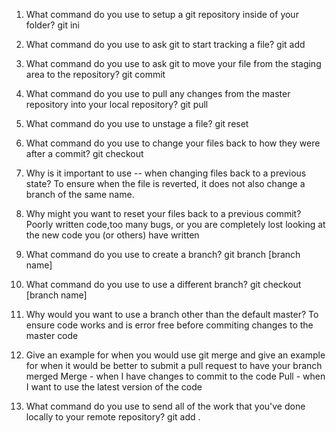 1. What command do you use to setup a git repository inside of your folder?
git ini

2.  What command do you use to ask git to start tracking a file?
git add

3. What command do you use to ask git to move your file from the staging area to the repository?
git commit


1. What command do you use to pull any changes from the master repository into your local repository?
git pull

2. What command do you use to unstage a file?
git reset

3. What command do you use to change your files back to how they were after a commit?
git checkout

4. Why is it important to use -- when changing files back to a previous state?
To ensure when the file is reverted, it does not also change a branch of the same name.

5. Why might you want to reset your files back to a previous commit?
Poorly written code,too many bugs, or you are completely lost looking at the new code you (or others) have written

1. What command do you use to create a branch?
git branch [branch name]

2. What command do you use to use a different branch?
git checkout [branch name]

3. Why would you want to use a branch other than the default master?
To ensure code works and is error free before commiting changes to the master code

1. Give an example for when you would use git merge and give an example for when it would be better to submit a pull request to have your branch merged
Merge - when I have changes to commit to the code
Pull - when I want to use the latest version of the code


2. What command do you use to send all of the work that you've done locally to your remote repository?
git add .



